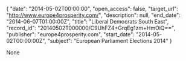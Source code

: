 {
  "date": "2014-05-02T00:00:00", 
  "open_access": false, 
  "target_url": "http://www.europe4prosperity.com/", 
  "description": null, 
  "end_date": "2014-06-07T01:00:00Z", 
  "title": "Liberal Democrats South East", 
  "record_id": "20140502T000000/C9UhFZ4+GrqEg1zm+HmOiQ==", 
  "publisher": "europe4prosperity.com", 
  "start_date": "2014-05-02T00:00:00Z", 
  "subject": "European Parliament Elections 2014"
}

None
